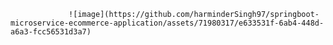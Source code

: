                  ![image](https://github.com/harminderSingh97/springboot-microservice-ecommerce-application/assets/71980317/e633531f-6ab4-448d-a6a3-fcc56531d3a7)
